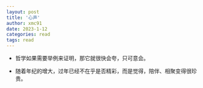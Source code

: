 ```yaml
---
layout: post
title: '心声'
author: xmc91
date: 2023-1-12
categories: read
tags: read 
---
```


+ 哲学如果需要举例来证明，那它就很快会夸，只可意会。

+ 随着年纪的增大，过年已经不在乎是否精彩，而是觉得，陪伴、相聚变得很珍贵。